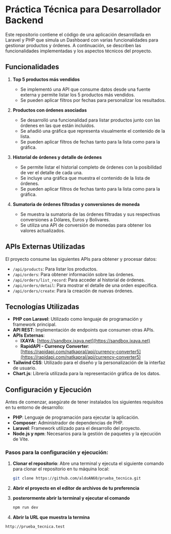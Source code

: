 # Práctica Técnica para Desarrollador Backend

Este repositorio contiene el código de una aplicación desarrollada en Laravel y PHP que simula un Dashboard con varias funcionalidades para gestionar productos y órdenes. A continuación, se describen las funcionalidades implementadas y los aspectos técnicos del proyecto.

## Funcionalidades

1. **Top 5 productos más vendidos**
   - Se implementó una API que consume datos desde una fuente externa y permite listar los 5 productos más vendidos.
   - Se pueden aplicar filtros por fechas para personalizar los resultados.

2. **Productos con órdenes asociadas**
   - Se desarrolló una funcionalidad para listar productos junto con las órdenes en las que están incluidos.
   - Se añadió una gráfica que representa visualmente el contenido de la lista.
   - Se pueden aplicar filtros de fechas tanto para la lista como para la gráfica.

3. **Historial de órdenes y detalle de órdenes**
   - Se permite listar el historial completo de órdenes con la posibilidad de ver el detalle de cada una.
   - Se incluye una gráfica que muestra el contenido de la lista de órdenes.
   - Se pueden aplicar filtros de fechas tanto para la lista como para la gráfica.

4. **Sumatoria de órdenes filtradas y conversiones de moneda**
   - Se muestra la sumatoria de las órdenes filtradas y sus respectivas conversiones a Dólares, Euros y Bolívares.
   - Se utiliza una API de conversión de monedas para obtener los valores actualizados.

## APIs Externas Utilizadas

El proyecto consume las siguientes APIs para obtener y procesar datos:
- `/api/products`: Para listar los productos.
- `/api/orders`: Para obtener información sobre las órdenes.
- `/api/orders/list_record`: Para acceder al historial de órdenes.
- `/api/orders/detail`: Para mostrar el detalle de una orden específica.
- `/api/orders/create`: Para la creación de nuevas órdenes.

## Tecnologías Utilizadas

- **PHP con Laravel**: Utilizado como lenguaje de programación y framework principal.
- **API REST**: Implementación de endpoints que consumen otras APIs.
- **APIs Externas**:
  - **IXAYA**: [https://sandbox.ixaya.net](https://sandbox.ixaya.net)
  - **RapidAPI - Currency Converter**: [https://rapidapi.com/natkapral/api/currency-converter5](https://rapidapi.com/natkapral/api/currency-converter5)
- **Tailwind CSS**: Utilizado para el diseño y la personalización de la interfaz de usuario.
- **Chart.js**: Librería utilizada para la representación gráfica de los datos.

## Configuración y Ejecución

Antes de comenzar, asegúrate de tener instalados los siguientes requisitos en tu entorno de desarrollo:
- **PHP**: Lenguaje de programación para ejecutar la aplicación.
- **Composer**: Administrador de dependencias de PHP.
- **Laravel**: Framework utilizado para el desarrollo del proyecto.
- **Node.js y npm**: Necesarios para la gestión de paquetes y la ejecución de Vite.

### Pasos para la configuración y ejecución:

1. **Clonar el repositorio**:
   Abre una terminal y ejecuta el siguiente comando para clonar el repositorio en tu máquina local:
   ```bash
   git clone https://github.com/aldoAN60/prueba_tecnica.git

2. **Abrir el proyecto en el editor de archivos de tu preferencia**
   
3. **posterormente abrir la terminal y ejecutar el comando**
    ```bash
   npm run dev
4. **Abrir la URL que muestra la termina**
```bash
http://prueba_tecnica.test

